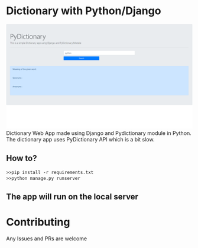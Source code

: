 # Dictionary with Python/Django

![](./screen.png)
Dictionary Web App made using Django and Pydictionary module in Python.
The dictionary app uses PyDictionary API which is a bit slow.

## How to?
```
>>pip install -r requirements.txt
>>python manage.py runserver
```

## The app will run on the local server

# Contributing
Any Issues and PRs are welcome
